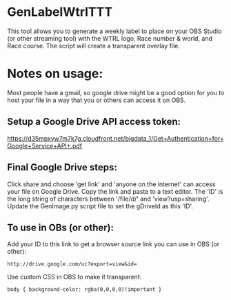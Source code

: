 # GenLabelWtrlTTT
This tool allows you to generate a weekly label to place on your OBS Studio (or other streaming tool) with the WTRL logo, Race number & world, and Race course. The script will create a transparent overlay file.

# Notes on usage:
Most people have a gmail, so google drive might be a good option for you to host your file in a way that you or others can access it on OBS.

## Setup a Google Drive API access token:
https://d35mpxyw7m7k7g.cloudfront.net/bigdata_1/Get+Authentication+for+Google+Service+API+.pdf

## Final Google Drive steps:
Click share and choose 'get link' and 'anyone on the internet' can access your file on Google Drive.
Copy the link and paste to a text editor. The 'ID' is the long string of characters between '/file/d/' and 'view?usp=sharing'.
Update the GenImage.py script file to set the gDriveId as this 'ID'.

## To use in OBs (or other):
Add your ID to this link to get a browser source link you can use in OBS (or other):

```http://drive.google.com/uc?export=view&id=```

Use custom CSS in OBS to make it transparent:

```body { background-color: rgba(0,0,0,0)!important }```
